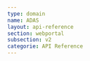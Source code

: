 ```yaml
---
type: domain
name: ADAS
layout: api-reference
section: webportal
subsection: v2
categorie: API Reference
---
```


